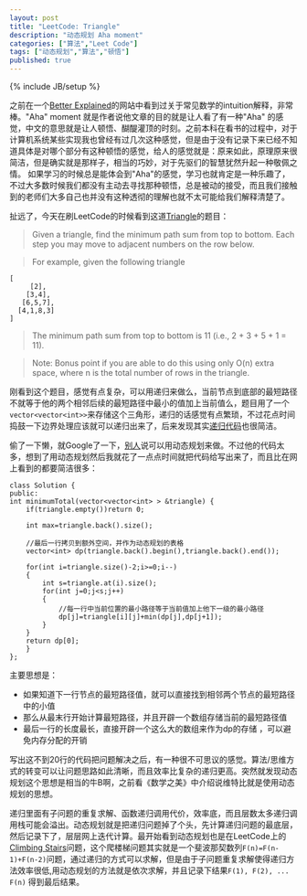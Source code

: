 ```yaml
---
layout: post
title: "LeetCode: Triangle"
description: "动态规划 Aha moment"
categories: ["算法","Leet Code"]
tags: ["动态规划","算法","顿悟"]
published: true
---
```

{% include JB/setup %}

之前在一个[Better Explained][1]的网站中看到过关于常见数学的intuition解释，非常棒。"Aha" moment 就是作者说他文章的目的就是让人看了有一种"Aha" 的感觉，中文的意思就是让人顿悟、醐醍灌顶的时刻。之前本科在看书的过程中，对于计算机系统某些实现我也曾经有过几次这种感觉，但是由于没有记录下来已经不知道具体是对哪个部分有这种顿悟的感觉，给人的感觉就是：原来如此，原理原来很简洁，但是确实就是那样子，相当的巧妙，对于先驱们的智慧犹然升起一种敬佩之情。 如果学习的时候总是能体会到"Aha"的感觉，学习也就肯定是一种乐趣了，不过大多数时候我们都没有主动去寻找那种顿悟，总是被动的接受，而且我们接触到的老师们大多自己也并没有这种透彻的理解也就不太可能给我们解释清楚了。

扯远了，今天在刷LeetCode的时候看到这道[Triangle][2]的题目：

> Given a triangle, find the minimum path sum from top to bottom. Each step you may move to adjacent numbers on the row below.

>For example, given the following triangle

    [
         [2],
        [3,4],
       [6,5,7],
      [4,1,8,3]
    ]
    
>The minimum path sum from top to bottom is 11 (i.e., 2 + 3 + 5 + 1 = 11).

>Note:
Bonus point if you are able to do this using only O(n) extra space, where n is the total number of rows in the triangle.

刚看到这个题目，感觉有点复杂，可以用递归来做么，当前节点到底部的最短路径不就等于他的两个相邻后续的最短路径中最小的值加上当前值么，题目用了一个`vector<vector<int>>`来存储这个三角形，递归的话感觉有点繁琐，不过花点时间捣鼓一下边界处理应该就可以递归出来了，后来发现其实[递归代码][3]也很简洁。

偷了一下懒，就Google了一下，[别人][4]说可以用动态规划来做。不过他的代码太多，想到了用动态规划然后我就花了一点点时间就把代码给写出来了，而且比在网上看到的都要简洁很多：

    class Solution {
    public:
    int minimumTotal(vector<vector<int> > &triangle) {
        if(triangle.empty())return 0;
        
        int max=triangle.back().size();
        
        //最后一行拷贝到额外空间，并作为动态规划的表格
        vector<int> dp(triangle.back().begin(),triangle.back().end());
        
        for(int i=triangle.size()-2;i>=0;i--)
        {
            int s=triangle.at(i).size();
            for(int j=0;j<s;j++)
            {
                //每一行中当前位置的最小路径等于当前值加上他下一级的最小路径
                dp[j]=triangle[i][j]+min(dp[j],dp[j+1]);
            }
        }
        return dp[0];
        }
    };

主要思想是：

 - 如果知道下一行节点的最短路径值，就可以直接找到相邻两个节点的最短路径中的小值
 - 那么从最末行开始计算最短路径，并且开辟一个数组存储当前的最短路径值
 - 最后一行的长度最长，直接开辟一个这么大的数组来作为dp的存储 ，可以避免内存分配的开销

写出这不到20行的代码把问题解决之后，有一种很不可思议的感觉。算法/思维方式的转变可以让问题思路如此清晰，而且效率比复杂的递归更高。突然就发现动态规划这个思想是相当的牛B啊，之前看《数学之美》中介绍说维特比就是使用动态规划的思想。

递归里面有子问题的重复求解、函数递归调用代价，效率底，而且层数太多递归调用栈可能会溢出。动态规划就是把递归问题掉了个头，先计算递归问题的最底层，然后记录下了，层层网上迭代计算。最开始看到动态规划也是在LeetCode上的[Climbing Stairs][5]问题，这个爬楼梯问题其实就是一个斐波那契数列`F(n)=F(n-1)+F(n-2)`问题，通过递归的方式可以求解，但是由于子问题重复求解使得递归方法效率很低,用动态规划的方法就是依次求解，并且记录下结果`F(1), F(2), ... F(n)` 得到最后结果。


  [1]: http://betterexplained.com/about/
  [2]: http://oj.leetcode.com/problems/triangle/
  [3]: http://blog.csdn.net/zjull/article/details/11786643
  [4]: http://blog.unieagle.net/2012/10/31/leetcode%E9%A2%98%E7%9B%AE%EF%BC%9Atriangle%EF%BC%8C%E5%8A%A8%E6%80%81%E8%A7%84%E5%88%92/
  [5]: http://oj.leetcode.com/problems/climbing-stairs/
